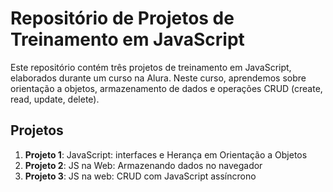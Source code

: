 # Repositório de Projetos de Treinamento em JavaScript

Este repositório contém três projetos de treinamento em JavaScript, elaborados durante um curso na Alura. Neste curso, aprendemos sobre orientação a objetos, armazenamento de dados e operações CRUD (create, read, update, delete).

## Projetos

1. **Projeto 1**: JavaScript: interfaces e Herança em Orientação a Objetos
2. **Projeto 2**: JS na Web: Armazenando dados no navegador
3. **Projeto 3**: JS na web: CRUD com JavaScript assíncrono

